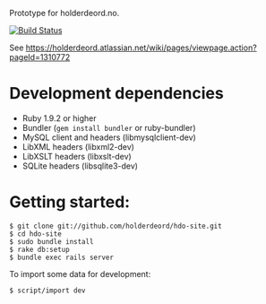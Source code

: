 Prototype for holderdeord.no.

[![Build Status](https://secure.travis-ci.org/holderdeord/hdo-site.png)](http://travis-ci.org/holderdeord/hdo-site)

See https://holderdeord.atlassian.net/wiki/pages/viewpage.action?pageId=1310772

Development dependencies
========================

- Ruby 1.9.2 or higher
- Bundler (`gem install bundler` or ruby-bundler)
- MySQL client and headers (libmysqlclient-dev)
- LibXML headers (libxml2-dev)
- LibXSLT headers (libxslt-dev)
- SQLite headers (libsqlite3-dev)

Getting started:
================

    $ git clone git://github.com/holderdeord/hdo-site.git
    $ cd hdo-site
    $ sudo bundle install
    $ rake db:setup
    $ bundle exec rails server

To import some data for development:

    $ script/import dev
